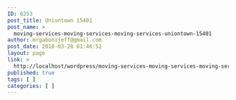 ```yaml
---
ID: 6253
post_title: Uniontown 15401
post_name: >
  moving-services-moving-services-moving-services-uniontown-15401
author: mrgabonijeff@gmail.com
post_date: 2018-03-28 01:46:52
layout: page
link: >
  http://localhost/wordpress/moving-services-moving-services-moving-services-uniontown-15401/
published: true
tags: [ ]
categories: [ ]
---
```


